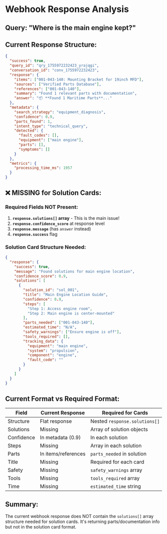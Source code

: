 # Webhook Response Analysis

## Query: "Where is the main engine kept?"

## Current Response Structure:
```json
{
  "success": true,
  "query_id": "qry_1755972232423_yrajqgi",
  "conversation_id": "conv_1755972232423",
  "response": {
    "items": ["001-043-140: Mounting Bracket for 19inch MFD"],
    "sources": ["Verified Parts Database"],
    "references": ["001-043-140"],
    "summary": "Found 1 relevant parts with documentation",
    "answer": "📦 **Found 1 Maritime Parts**..."
  },
  "metadata": {
    "search_strategy": "equipment_diagnosis",
    "confidence": 0.9,
    "parts_found": 1,
    "intent_type": "technical_query",
    "detected": {
      "fault_codes": [],
      "equipment": ["main engine"],
      "parts": [],
      "symptoms": []
    }
  },
  "metrics": {
    "processing_time_ms": 1957
  }
}
```

## ❌ MISSING for Solution Cards:

### Required Fields NOT Present:
1. **`response.solutions[]` array** - This is the main issue!
2. **`response.confidence_score`** at response level
3. **`response.message`** (has `answer` instead)
4. **`response.success`** flag

### Solution Card Structure Needed:
```json
{
  "response": {
    "success": true,
    "message": "Found solutions for main engine location",
    "confidence_score": 0.9,
    "solutions": [
      {
        "solution_id": "sol_001",
        "title": "Main Engine Location Guide",
        "confidence": 0.9,
        "steps": [
          "Step 1: Access engine room",
          "Step 2: Main engine is center-mounted"
        ],
        "parts_needed": ["001-043-140"],
        "estimated_time": "N/A",
        "safety_warnings": ["Ensure engine is off"],
        "tools_required": [],
        "tracking_data": {
          "equipment": "main engine",
          "system": "propulsion",
          "component": "engine",
          "fault_code": ""
        }
      }
    ]
  }
}
```

## Current Format vs Required Format:

| Field | Current Response | Required for Cards |
|-------|-----------------|-------------------|
| Structure | Flat response | Nested `response.solutions[]` |
| Solutions | Missing | Array of solution objects |
| Confidence | In metadata (0.9) | In each solution |
| Steps | Missing | Array in each solution |
| Parts | In items/references | `parts_needed` in solution |
| Title | Missing | Required for each card |
| Safety | Missing | `safety_warnings` array |
| Tools | Missing | `tools_required` array |
| Time | Missing | `estimated_time` string |

## Summary:
The current webhook response does NOT contain the `solutions[]` array structure needed for solution cards. It's returning parts/documentation info but not in the solution card format.